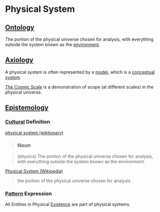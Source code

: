 # Physical System

## [Ontology](./ontology.md)

The portion of the physical universe chosen for analysis, with everything outside the system known as the [environment](./environment).

## [Axiology](./axiology.md)

A physical system is often represented by a [model](./model.md), which is a [conceptual system](./conceptual-system.md).

<a href="http://cosmicscale.appspot.com/index.html" target="_blank">
The Cosmic Scale</a> is a demonstration of scope (at different scales) in the physical universe.

## [Epistemology](./epistemology.md)

### [Cultural](./culture.md) Definition

<a href="http://en.wiktionary.org/wiki/physical_system" target="_blank">physical system (wiktionary)</a>

> ### Noun

> (physics) The portion of the physical universe chosen for analysis, with everything outside the system known as the environment.

<a href="http://en.wikipedia.org/wiki/Physical_system" target="_blank">Physical System (Wikipedia)</a>

> the portion of the physical universe chosen for analysis

### [Pattern](./pattern.md) Expression

All Entities in Physical [Existence](./existence.md) are part of physical systems.
